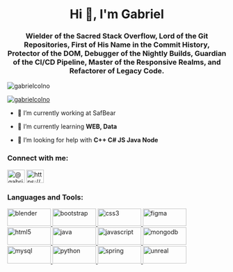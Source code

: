 <h1 align="center">Hi 👋, I'm Gabriel</h1>
<h3 align="center">Wielder of the Sacred Stack Overflow, Lord of the Git Repositories, First of His Name in the Commit History, Protector of the DOM, Debugger of the Nightly Builds, Guardian of the CI/CD Pipeline, Master of the Responsive Realms, and Refactorer of Legacy Code.</h3>

<p align="left"> <img src="https://komarev.com/ghpvc/?username=gabrielcolno&label=Profile%20views&color=0e75b6&style=flat" alt="gabrielcolno" /> </p>

<p align="left"> <a href="https://github.com/ryo-ma/github-profile-trophy"><img src="https://github-profile-trophy.vercel.app/?username=gabrielcolno" alt="gabrielcolno" /></a> </p>

- 🔭 I’m currently working at SafBear

- 🌱 I’m currently learning **WEB, Data**

- 🤝 I’m looking for help with **C++ C# JS Java Node**

<h3 align="left">Connect with me:</h3>
<p align="left">
<a href="https://dev.to/@gabrielcolno" target="blank"><img align="center" src="https://raw.githubusercontent.com/rahuldkjain/github-profile-readme-generator/master/src/images/icons/Social/devto.svg" alt="@gabrielcolno" height="30" width="40" /></a>
<a href="https://linkedin.com/in/https://www.linkedin.com/in/gabriel-colnot-6869b82a3/" target="blank"><img align="center" src="https://raw.githubusercontent.com/rahuldkjain/github-profile-readme-generator/master/src/images/icons/Social/linked-in-alt.svg" alt="https://www.linkedin.com/in/gabriel-colnot-6869b82a3/" height="30" width="40" /></a>
</p>

<h3 align="left">Languages and Tools:</h3>
<p align="left">
  <a href="https://www.blender.org/" target="_blank" rel="noreferrer">
    <img src="https://img.shields.io/badge/Blender-FF8C00?style=flat&logo=blender&logoColor=white" alt="blender" width="100" height="40"/>
  </a>
  <a href="https://getbootstrap.com" target="_blank" rel="noreferrer">
    <img src="https://img.shields.io/badge/Bootstrap-563D7C?style=flat&logo=bootstrap&logoColor=white" alt="bootstrap" width="100" height="40"/>
  </a>
  <a href="https://www.w3schools.com/css/" target="_blank" rel="noreferrer">
    <img src="https://img.shields.io/badge/CSS3-1572B6?style=flat&logo=css3&logoColor=white" alt="css3" width="100" height="40"/>
  </a>
  <a href="https://www.figma.com/" target="_blank" rel="noreferrer">
    <img src="https://img.shields.io/badge/Figma-000000?style=flat&logo=figma&logoColor=white" alt="figma" width="100" height="40"/>
  </a>
  <a href="https://www.w3.org/html/" target="_blank" rel="noreferrer">
    <img src="https://img.shields.io/badge/HTML5-E34F26?style=flat&logo=html5&logoColor=white" alt="html5" width="100" height="40"/>
  </a>
  <a href="https://www.java.com" target="_blank" rel="noreferrer">
    <img src="https://img.shields.io/badge/Java-007396?style=flat&logo=java&logoColor=white" alt="java" width="100" height="40"/>
  </a>
  <a href="https://developer.mozilla.org/en-US/docs/Web/JavaScript" target="_blank" rel="noreferrer">
    <img src="https://img.shields.io/badge/JavaScript-F7DF1E?style=flat&logo=javascript&logoColor=white" alt="javascript" width="100" height="40"/>
  </a>
  <a href="https://www.mongodb.com/" target="_blank" rel="noreferrer">
    <img src="https://img.shields.io/badge/MongoDB-47A248?style=flat&logo=mongodb&logoColor=white" alt="mongodb" width="100" height="40"/>
  </a>
  <a href="https://www.mysql.com/" target="_blank" rel="noreferrer">
    <img src="https://img.shields.io/badge/MySQL-4479A1?style=flat&logo=mysql&logoColor=white" alt="mysql" width="100" height="40"/>
  </a>
  <a href="https://www.python.org" target="_blank" rel="noreferrer">
    <img src="https://img.shields.io/badge/Python-3776AB?style=flat&logo=python&logoColor=white" alt="python" width="100" height="40"/>
  </a>
  <a href="https://spring.io/" target="_blank" rel="noreferrer">
    <img src="https://img.shields.io/badge/Spring-6DB33F?style=flat&logo=spring&logoColor=white" alt="spring" width="100" height="40"/>
  </a>
  <a href="https://unrealengine.com/" target="_blank" rel="noreferrer">
    <img src="https://img.shields.io/badge/Unreal%20Engine-313131?style=flat&logo=unrealengine&logoColor=white" alt="unreal" width="100" height="40"/>
  </a>
</p>


<!--
**GabrielColNo/GabrielColNo** is a ✨ _special_ ✨ repository because its `README.md` (this file) appears on your GitHub profile.

Here are some ideas to get you started:

- 🔭 I’m currently working on ...
- 🌱 I’m currently learning ...
- 👯 I’m looking to collaborate on ...
- 🤔 I’m looking for help with ...
- 💬 Ask me about ...
- 📫 How to reach me: ...
- 😄 Pronouns: ...
- ⚡ Fun fact: ...
-->
